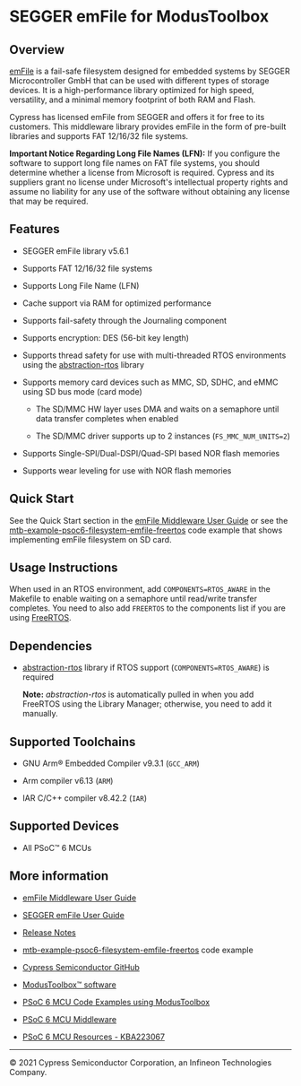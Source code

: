 # SEGGER emFile for ModusToolbox

## Overview

[emFile](https://www.segger.com/products/file-system/emfile) is a fail-safe filesystem designed for embedded systems by SEGGER Microcontroller GmbH that can be used with different types of storage devices. It is a high-performance library optimized for high speed, versatility, and a minimal memory footprint of both RAM and Flash.

Cypress has licensed emFile from SEGGER and offers it for free to its customers. This middleware library provides emFile in the form of pre-built libraries and supports FAT 12/16/32 file systems.

**Important Notice Regarding Long File Names (LFN):** If you configure the software to support long file names on FAT file systems, you should determine whether a license from Microsoft is required. Cypress and its suppliers grant no license under Microsoft's intellectual property rights and assume no liability for any use of the software without obtaining any license that may be required.

## Features

- SEGGER emFile library v5.6.1

- Supports FAT 12/16/32 file systems

- Supports Long File Name (LFN)

- Cache support via RAM for optimized performance

- Supports fail-safety through the Journaling component

- Supports encryption: DES (56-bit key length)

- Supports thread safety for use with multi-threaded RTOS environments using the [abstraction-rtos](https://github.com/cypresssemiconductorco/abstraction-rtos) library

- Supports memory card devices such as MMC, SD, SDHC, and eMMC using SD bus mode (card mode)

    - The SD/MMC HW layer uses DMA and waits on a semaphore until data transfer completes when enabled

    - The SD/MMC driver supports up to 2 instances (`FS_MMC_NUM_UNITS=2`)

- Supports Single-SPI/Dual-DSPI/Quad-SPI based NOR flash memories

- Supports wear leveling for use with NOR flash memories

## Quick Start

See the Quick Start section in the [emFile Middleware User Guide](./Doc/User_Guide.md) or see the [mtb-example-psoc6-filesystem-emfile-freertos](https://github.com/cypresssemiconductorco/mtb-example-psoc6-filesystem-emfile-freertos) code example that shows implementing emFile filesystem on SD card.

## Usage Instructions

When used in an RTOS environment, add `COMPONENTS=RTOS_AWARE` in the Makefile to enable waiting on a semaphore until read/write transfer completes. You need to also add `FREERTOS` to the components list if you are using [FreeRTOS](https://github.com/cypresssemiconductorco/freertos).

## Dependencies

- [abstraction-rtos](https://github.com/cypresssemiconductorco/abstraction-rtos) library if RTOS support (`COMPONENTS=RTOS_AWARE`) is required

    **Note:** *abstraction-rtos* is automatically pulled in when you add FreeRTOS using the Library Manager; otherwise, you need to add it manually.


## Supported Toolchains

- GNU Arm® Embedded Compiler v9.3.1 (`GCC_ARM`)

- Arm compiler v6.13 (`ARM`)

- IAR C/C++ compiler v8.42.2 (`IAR`)

## Supported Devices

- All PSoC&trade; 6 MCUs

## More information

- [emFile Middleware User Guide](./Doc/User_Guide.md)

- [SEGGER emFile User Guide](./Doc/UM02001_emFile.pdf)

- [Release Notes](./RELEASE.md)

- [mtb-example-psoc6-filesystem-emfile-freertos](https://github.com/cypresssemiconductorco/mtb-example-psoc6-filesystem-emfile-freertos) code example

- [Cypress Semiconductor GitHub](https://github.com/cypresssemiconductorco)

- [ModusToolbox&trade; software](https://www.cypress.com/products/modustoolbox-software-environment)

- [PSoC 6 MCU Code Examples using ModusToolbox](https://github.com/cypresssemiconductorco/Code-Examples-for-ModusToolbox-Software)

- [PSoC 6 MCU Middleware](https://github.com/cypresssemiconductorco/psoc6-middleware)

- [PSoC 6 MCU Resources - KBA223067](https://community.cypress.com/docs/DOC-14644)

---
© 2021 Cypress Semiconductor Corporation, an Infineon Technologies Company.
